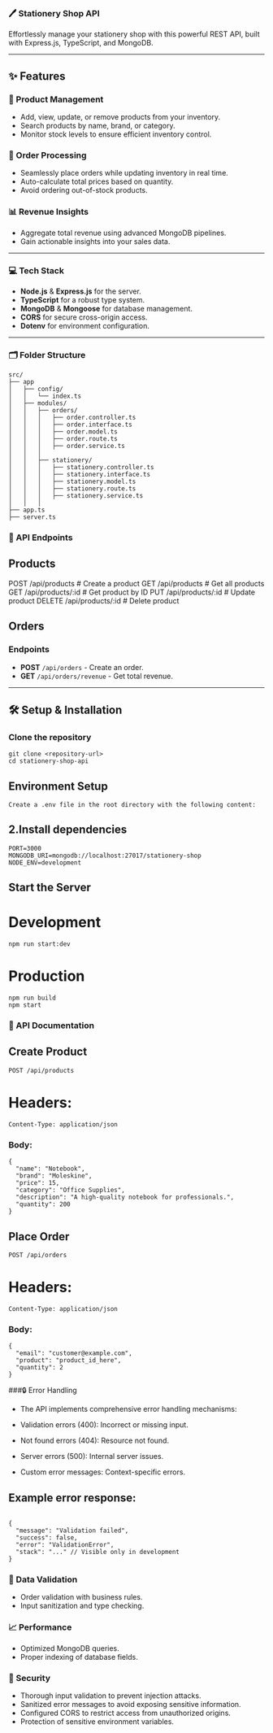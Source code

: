 ### 🖊️ Stationery Shop API

Effortlessly manage your stationery shop with this powerful REST API, built with Express.js, TypeScript, and MongoDB.

---

## ✨ Features

### 🎨 Product Management
- Add, view, update, or remove products from your inventory.
- Search products by name, brand, or category.
- Monitor stock levels to ensure efficient inventory control.

### 🛒 Order Processing
- Seamlessly place orders while updating inventory in real time.
- Auto-calculate total prices based on quantity.
- Avoid ordering out-of-stock products.

### 📊 Revenue Insights
- Aggregate total revenue using advanced MongoDB pipelines.
- Gain actionable insights into your sales data.

---

### 💻 Tech Stack

- **Node.js** & **Express.js** for the server.
- **TypeScript** for a robust type system.
- **MongoDB** & **Mongoose** for database management.
- **CORS** for secure cross-origin access.
- **Dotenv** for environment configuration.

---

### 🗂️ Folder Structure

```plaintext
src/
├── app
│   ├── config/
│   │   └── index.ts
│   ├── modules/
│   │   ├── orders/
│   │   │   ├── order.controller.ts
│   │   │   ├── order.interface.ts
│   │   │   ├── order.model.ts
│   │   │   ├── order.route.ts
│   │   │   ├── order.service.ts
│   │   │   
│   │   ├── stationery/
│   │   │   ├── stationery.controller.ts
│   │   │   ├── stationery.interface.ts
│   │   │   ├── stationery.model.ts
│   │   │   ├── stationery.route.ts
│   │   │   ├── stationery.service.ts
│   │   │   
├── app.ts
├── server.ts

```
### 🚦 API Endpoints




## Products
POST   /api/products          # Create a product
GET    /api/products          # Get all products
GET    /api/products/:id      # Get product by ID
PUT    /api/products/:id      # Update product
DELETE /api/products/:id      # Delete product

## Orders
### Endpoints
- **POST** `/api/orders` - Create an order.
- **GET** `/api/orders/revenue` - Get total revenue.

---

## 🛠️ Setup & Installation
### Clone the repository
```
git clone <repository-url>
cd stationery-shop-api
```
## Environment Setup
```
Create a .env file in the root directory with the following content:
```

## 2.Install dependencies
```
PORT=3000
MONGODB_URI=mongodb://localhost:27017/stationery-shop
NODE_ENV=development
```

## Start the Server
# Development
```
npm run start:dev
```

# Production
```
npm run build
npm start
```

### 📝 API Documentation
## Create Product
```
POST /api/products
```
# Headers:
```
Content-Type: application/json
```

### Body:
```
{
  "name": "Notebook",
  "brand": "Moleskine",
  "price": 15,
  "category": "Office Supplies",
  "description": "A high-quality notebook for professionals.",
  "quantity": 200
}
```


## Place Order
```
POST /api/orders
```
# Headers:
```
Content-Type: application/json
```

### Body:
```
{
  "email": "customer@example.com",
  "product": "product_id_here",
  "quantity": 2
}

```

###🔒 Error Handling

- The API implements comprehensive error handling mechanisms:

- Validation errors (400): Incorrect or missing input.
- Not found errors (404): Resource not found.
- Server errors (500): Internal server issues.
- Custom error messages: Context-specific errors.

## Example error response:
```

{
  "message": "Validation failed",
  "success": false,
  "error": "ValidationError",
  "stack": "..." // Visible only in development
}
```


### 🧪 Data Validation
- Order validation with business rules.
- Input sanitization and type checking.

### 📈 Performance
- Optimized MongoDB queries.
- Proper indexing of database fields.

### 🔐 Security
- Thorough input validation to prevent injection attacks.
- Sanitized error messages to avoid exposing sensitive information.
- Configured CORS to restrict access from unauthorized origins.
- Protection of sensitive environment variables.
